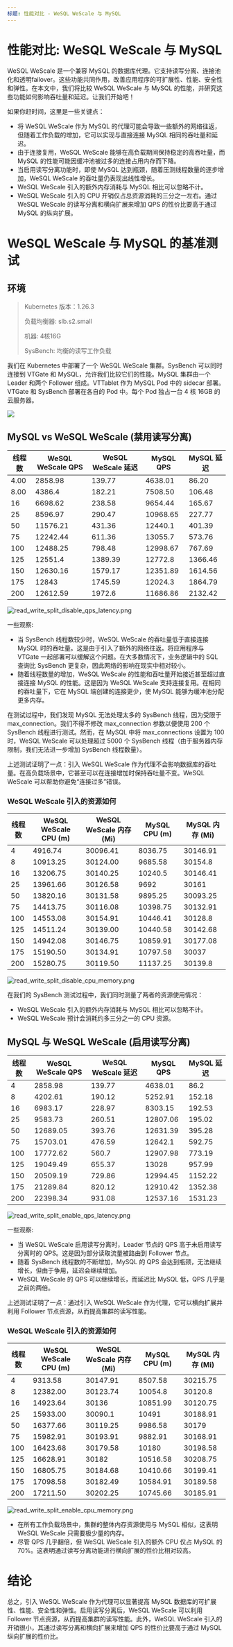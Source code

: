 ```yaml
---
标题: 性能对比 - WeSQL WeScale 与 MySQL
---
```


# 性能对比: WeSQL WeScale 与 MySQL

WeSQL WeScale 是一个兼容 MySQL 的数据库代理。它支持读写分离、连接池化和透明failover。这些功能共同作用，改善应用程序的可扩展性、性能、安全性和弹性。在本文中，我们将比较 WeSQL WeScale 与 MySQL 的性能，并研究这些功能如何影响吞吐量和延迟。让我们开始吧！

如果你赶时间，这里是一些关键点：

- 将 WeSQL WeScale 作为 MySQL 的代理可能会导致一些额外的网络往返，但随着工作负载的增加，它可以实现与直接连接 MySQL 相同的吞吐量和延迟。
- 由于连接复用，WeSQL WeScale 能够在高负载期间保持稳定的高吞吐量，而 MySQL 的性能可能因缓冲池被过多的连接占用内存而下降。
- 当启用读写分离功能时，即使 MySQL 达到瓶颈，随着压测线程数量的逐步增加，WeSQL WeScale 的吞吐量仍表现出线性增长。
- WeSQL WeScale 引入的额外内存消耗与 MySQL 相比可以忽略不计。
- WeSQL WeScale 引入的 CPU 开销仅占总资源消耗的三分之一左右。通过 WeSQL WeScale 的读写分离和横向扩展来增加 QPS 的性价比要高于通过 MySQL 的纵向扩展。

# WeSQL WeScale 与 MySQL 的基准测试

## 环境

> Kubernetes 版本：1.26.3
>
> 负载均衡器: slb.s2.small
>
> 机器: 4核16G
>
> SysBench: 均衡的读写工作负载

我们在 Kubernetes 中部署了一个 WeSQL WeScale 集群。SysBench 可以同时连接到 VTGate 和 MySQL，允许我们比较它们的性能。MySQL 集群由一个 Leader 和两个 Follower 组成。VTTablet 作为 MySQL Pod 中的 sidecar 部署。VTGate 和 SysBench 部署在各自的 Pod 中。每个 Pod 独占一台 4 核 16GB 的云服务器。

![](images/16923404829726.jpg)

## MySQL vs WeSQL WeScale (禁用读写分离)

| 线程数 | WeSQL WeScale QPS | WeSQL WeScale 延迟 | MySQL QPS | MySQL 延迟 |
| --- | --- | --- | --- | --- |
| 4.00 | 2858.98 | 139.77 | 4638.01 | 86.20 |
| 8.00 | 4386.4 | 182.21 | 7508.50 | 106.48 |
| 16 | 6698.62 | 238.58 | 9654.44 | 165.67 |
| 25 | 8596.97 | 290.47 | 10968.65 | 227.77 |
| 50 | 11576.21 | 431.36 | 12440.1 | 401.39 |
| 75 | 12242.44 | 611.36 | 13055.7 | 573.76 |
| 100 | 12488.25 | 798.48 | 12998.67 | 767.69 |
| 125 | 12551.4 | 1389.39 | 12772.8 | 1366.46 |
| 150 | 12630.16 | 1579.17 | 12351.89 | 1614.56 |
| 175 | 12843 | 1745.59 | 12024.3 | 1864.79 |
| 200 | 12612.59 | 1972.6 | 11686.86 | 2132.42 |

![read_write_split_disable_qps_latency.png](images%2Fread_write_split_disable_qps_latency.png)

一些观察:

- 当 SysBench 线程数较少时，WeSQL WeScale 的吞吐量低于直接连接 MySQL 时的吞吐量。这是由于引入了额外的网络往返。将应用程序与 VTGate 一起部署可以缓解这个问题。在大多数情况下，业务逻辑中的 SQL 查询比 SysBench 更复杂，因此网络的影响在现实中相对较小。
- 随着线程数量的增加，WeSQL WeScale 的性能和吞吐量开始接近甚至超过直接连接 MySQL 的性能。这是因为 WeSQL WeScale 支持连接复用。在相同的吞吐量下，它在 MySQL 端创建的连接更少，使 MySQL 能够为缓冲池分配更多内存。

在测试过程中，我们发现 MySQL 无法处理太多的 SysBench 线程，因为受限于 max_connection。我们不得不修改 max_connection 参数以便使用 200 个 SysBench 线程进行测试。然而，在 MySQL 中将 max_connections 设置为 100 时，WeSQL WeScale 可以处理超过 5000 个 SysBench 线程（由于服务器内存限制，我们无法进一步增加 SysBench 线程数量）。

上述测试证明了一点：引入 WeSQL WeScale 作为代理不会影响数据库的吞吐量。在高负载场景中，它甚至可以在连接增加时保持吞吐量不变。WeSQL WeScale 可以帮助你避免“连接过多”错误。

### WeSQL WeScale 引入的资源如何

| 线程数 | WeSQL WeScale CPU (m) | WeSQL WeScale 内存 (Mi) | MySQL CPU (m) | MySQL 内存 (Mi) |
| --- | --- | --- | --- | --- |
| 4 | 4916.74 | 30096.41 | 8036.75 | 30146.91 |
| 8 | 10913.25 | 30124.00 | 9685.58 | 30154.8 |
| 16 | 13206.75 | 30140.25 | 10240.5 | 30146.41 |
| 25 | 13961.66 | 30126.58 | 9692 | 30161 |
| 50 | 13820.16 | 30131.58 | 9895.25 | 30093.25 |
| 75 | 14413.75 | 30116.08 | 10398.75 | 30132.91 |
| 100 | 14553.08 | 30154.91 | 10446.41 | 30128.8 |
| 125 | 14511.24 | 30139.00 | 10440.58 | 30142.68 |
| 150 | 14942.08 | 30146.75 | 10859.91 | 30177.08 |
| 175 | 15190.50 | 30134.91 | 10797.58 | 30037 |
| 200 | 15280.75 | 30119.50 | 11137.25 | 30139.8 |

![read_write_split_disable_cpu_memory.png](images%2Fread_write_split_disable_cpu_memory.png)

在我们的 SysBench 测试过程中，我们同时测量了两者的资源使用情况：
- WeSQL WeScale 引入的额外内存消耗与 MySQL 相比可以忽略不计。
- WeSQL WeScale 预计会消耗约多三分之一的 CPU 资源。

## MySQL 与 WeSQL WeScale (启用读写分离)

| 线程数 | WeSQL WeScale QPS | WeSQL WeScale 延迟 | MySQL QPS | MySQL 延迟 |
| --- | --- | --- | --- | --- |
| 4 | 2858.98 | 139.77 | 4638.01 | 86.2 |
| 8 | 4202.61 | 190.12 | 5252.91 | 152.18 |
| 16 | 6983.17 | 228.97 | 8303.15 | 192.53 |
| 25 | 9583.73 | 260.51 | 12807.06 | 195.02 |
| 50 | 12689.05 | 393.76 | 12631.39 | 395.28 |
| 75 | 15703.01 | 476.59 | 12642.1 | 592.75 |
| 100 | 17772.62 | 560.7 | 12907.98 | 773.19 |
| 125 | 19049.49 | 655.37 | 13028 | 957.99 |
| 150 | 20509.19 | 729.86 | 12994.45 | 1152.22 |
| 175 | 21289.84 | 820.12 | 12910.42 | 1352.38 |
| 200 | 22398.34 | 931.08 | 12537.16 | 1531.23 |

![read_write_split_enable_qps_latency.png](images%2Fread_write_split_enable_qps_latency.png)

一些观察:

- 当 WeSQL WeScale 启用读写分离时，Leader 节点的 QPS 高于未启用读写分离时的 QPS。这是因为部分读取流量被路由到 Follower 节点。
- 随着 SysBench 线程数的不断增加，MySQL 的 QPS 会达到瓶颈，无法继续增长，但由于争用，延迟会继续增加。
- WeSQL WeScale 的 QPS 可以继续增长，而延迟比 MySQL 低，QPS 几乎是之前的两倍。

上述测试证明了一点：通过引入 WeSQL WeScale 作为代理，它可以横向扩展并利用 Follower 节点资源，从而提高集群的读写性能。

### WeSQL WeScale 引入的资源如何

| 线程数 | WeSQL WeScale CPU (m) | WeSQL WeScale 内存 (Mi) | MySQL CPU (m) | MySQL 内存 (Mi) |
| --- | --- | --- | --- | --- |
| 4 | 9313.58 | 30147.91 | 8507.58 | 30215.75 |
| 8 | 12382.00 | 30123.74 | 10054.8 | 30120.8 |
| 16 | 14923.64 | 30136 | 10851.99 | 30120.75 |
| 25 | 15933.00 | 30090.1 | 10491 | 30188.91 |
| 50 | 16377.66 | 30119.25 | 9986.58 | 30179 |
| 75 | 15982.91 | 30193.91 | 9882.91 | 30168.91 |
| 100 | 16423.68 | 30179.58 | 10180 | 30198.58 |
| 125 | 16628.91 | 30182 | 10516.58 | 30208.75 |
| 150 | 16805.75 | 30184.68 | 10410.66 | 30199.41 |
| 175 | 17098.58 | 30182.49 | 10584.91 | 30189.58 |
| 200 | 17211.50 | 30202.25 | 10745.66 | 30185.91 |

![read_write_split_enable_cpu_memory.png](images%2Fread_write_split_enable_cpu_memory.png)

- 在所有工作负载场景中，集群的整体内存资源使用与 MySQL 相似，这表明 WeSQL WeScale 只需要极少量的内存。
- 尽管 QPS 几乎翻倍，但 WeSQL WeScale 引入的额外 CPU 仅占 MySQL 的 70%。这表明通过读写分离功能进行横向扩展的性价比相对较高。

# 结论

总之，引入 WeSQL WeScale 作为代理可以显著提高 MySQL 数据库的可扩展性、性能、安全性和弹性。启用读写分离后，WeSQL WeScale 可以利用 Follower 节点资源，从而提高集群的读写性能。此外，WeSQL WeScale 引入的开销很小，其通过读写分离和横向扩展来增加 QPS 的性价比要高于通过 MySQL 纵向扩展的性价比。